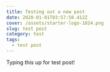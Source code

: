 ```yaml
---
title: Testing out a new post
date: 2020-01-01T03:57:58.412Z
cover: /assets/starter-logo-1024.png
slug: test post
category: test
tags:
  - test post
---
```

Typing this up for test post!
